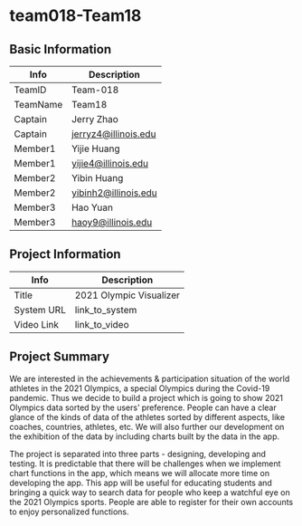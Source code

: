 # team018-Team18

## Basic Information

|   Info      |        Description     |
| ----------- | ---------------------- |
| TeamID      |        Team-018        |
| TeamName    |         Team18         |
| Captain     |       Jerry Zhao       |
| Captain     |  jerryz4@illinois.edu  |
| Member1     |       Yijie Huang      |
| Member1     |  yijie4@illinois.edu   |
| Member2     |       Yibin Huang      |
| Member2     |  yibinh2@illinois.edu  |
| Member3     |        Hao Yuan        |
| Member3     |   haoy9@illinois.edu   |

## Project Information

|   Info      |        Description     |
| ----------- | ---------------------- |
|  Title      | 2021 Olympic Visualizer|
| System URL  |      link_to_system    |
| Video Link  |      link_to_video     |

## Project Summary

We are interested in the achievements & participation situation of the world athletes in the 2021 Olympics, a special Olympics during the Covid-19 pandemic. Thus we decide to build a project which is going to show 2021 Olympics data sorted by the users’ preference. People can have a clear glance of the kinds of data of the athletes sorted by different aspects, like coaches, countries, athletes, etc. We will also further our development on the exhibition of the data by including charts built by the data in the app.

The project is separated into three parts - designing, developing and testing. It is predictable that there will be challenges when we implement chart functions in the app, which means we will allocate more time on developing the app. This app will be useful for educating students and bringing a quick way to search data for people who keep a watchful eye on the 2021 Olympics sports. People are able to register for their own accounts to enjoy personalized functions.




